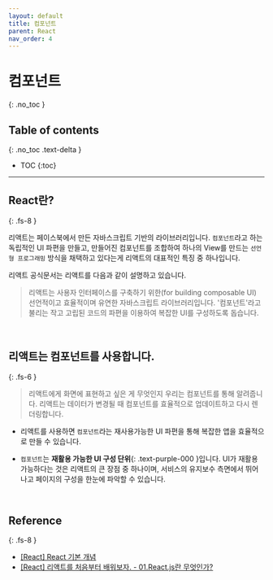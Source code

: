 ```yaml
---
layout: default
title: 컴포넌트
parent: React
nav_order: 4
---
```


# 컴포넌트
{: .no_toc }

## Table of contents
{: .no_toc .text-delta }

- TOC
{:toc}

---

## React란?
{: .fs-8 }

리액트는 페이스북에서 만든 자바스크립트 기반의 라이브러리입니다. `컴포넌트`라고 하는 독립적인 UI 파편을 만들고, 만들어진 컴포넌트를 조합하여 하나의 View를 만드는 `선언형 프로그래밍` 방식을 채택하고 있다는게 리액트의 대표적인 특징 중 하나입니다.

리액트 공식문서는 리액트를 다음과 같이 설명하고 있습니다.

> 리액트는 사용자 인터페이스를 구축하기 위한(for building composable UI) 선언적이고 효율적이며 유연한 자바스크립트 라이브러리입니다. '컴포넌트'라고 불리는 작고 고립된 코드의 파편을 이용하여 복잡한 UI를 구성하도록 돕습니다.

&nbsp;

## 리액트는 컴포넌트를 사용합니다.
{: .fs-6 }

> 리액트에게 화면에 표현하고 싶은 게 무엇인지 우리는 컴포넌트를 통해 알려줍니다. 리액트는 데이터가 변경될 때 컴포넌트를 효율적으로 업데이트하고 다시 렌더링합니다.

- 리액트를 사용하면 `컴포넌트`라는 재사용가능한 UI 파편을 통해 복잡한 앱을 효율적으로 만들 수 있습니다.

- `컴포넌트`는 **재활용 가능한 UI 구성 단위**{: .text-purple-000 }입니다. UI가 재활용 가능하다는 것은 리액트의 큰 장점 중 하나이며, 서비스의 유지보수 측면에서 뛰어나고 페이지의 구성을 한눈에 파악할 수 있습니다.

&nbsp;

## Reference
{: .fs-8 }

- [[React] React 기본 개념](https://velog.io/@kim-jaemin420/React-%EA%B8%B0%EB%B3%B8-%EA%B0%9C%EB%85%90)
- [[React] 리액트를 처음부터 배워보자. - 01.React.js란 무엇인가?](https://medium.com/crossplatformkorea/)

&nbsp;

<script src="https://utteranc.es/client.js"
        repo="xxdevbosa/blog"
        issue-term="pathname"
        label="blog"
        theme="github-light"
        crossorigin="anonymous"
        async>
</script>